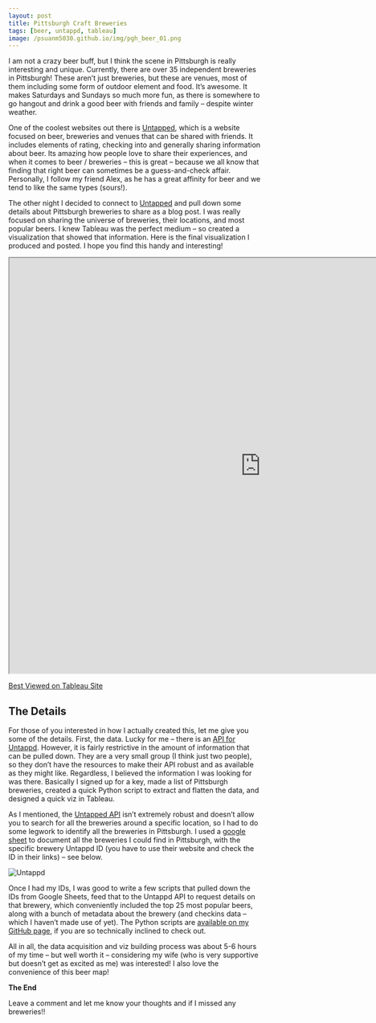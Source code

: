 ```yaml
---
layout: post
title: Pittsburgh Craft Breweries
tags: [beer, untappd, tableau]
image: /psuanm5030.github.io/img/pgh_beer_01.png
---
```


I am not a crazy beer buff, but I think the scene in Pittsburgh is really interesting and unique. Currently, there are over 35 independent breweries in Pittsburgh! These aren’t just breweries, but these are venues, most of them including some form of outdoor element and food. It’s awesome. It makes Saturdays and Sundays so much more fun, as there is somewhere to go hangout and drink a good beer with friends and family – despite winter weather.  

One of the coolest websites out there is [Untapped](https://untappd.com/), which is a website focused on beer, breweries and venues that can be shared with friends. It includes elements of rating, checking into and generally sharing information about beer. Its amazing how people love to share their experiences, and when it comes to beer / breweries – this is great – because we all know that finding that right beer can sometimes be a guess-and-check affair. Personally, I follow my friend Alex, as he has a great affinity for beer and we tend to like the same types (sours!).  

The other night I decided to connect to [Untapped](https://untappd.com/) and pull down some details about Pittsburgh breweries to share as a blog post. I was really focused on sharing the universe of breweries, their locations, and most popular beers. I knew Tableau was the perfect medium – so created a visualization that showed that information. Here is the final visualization I produced and posted. I hope you find this handy and interesting!  

<iframe src="https://public.tableau.com/profile/andy.miller#!/vizhome/PittsburghBrewingScene/PittsburghCraftBrewing" height="827" width="1000"></iframe>  

[Best Viewed on Tableau Site](https://public.tableau.com/profile/andy.miller#!/vizhome/PittsburghBrewingScene/PittsburghCraftBrewing)

## The Details

For those of you interested in how I actually created this, let me give you some of the details. First, the data. Lucky for me – there is an [API for Untappd](https://untappd.com/login?go_to=https://untappd.com/api/dashboard). However, it is fairly restrictive in the amount of information that can be pulled down. They are a very small group (I think just two people), so they don’t have the resources to make their API robust and as available as they might like. Regardless, I believed the information I was looking for was there. Basically I signed up for a key, made a list of Pittsburgh breweries, created a quick Python script to extract and flatten the data, and designed a quick viz in Tableau.  

As I mentioned, the [Untapped API](https://untappd.com/login?go_to=https://untappd.com/api/dashboard) isn’t extremely robust and doesn’t allow you to search for all the breweries around a specific location, so I had to do some legwork to identify all the breweries in Pittsburgh. I used a [google sheet](https://docs.google.com/spreadsheets/d/1On718_QZkjta81yLEUpAPRt-Mx_Y8gvko-J8egy62Xc/edit?usp=sharing) to document all the breweries I could find in Pittsburgh, with the specific brewery Untappd ID (you have to use their website and check the ID in their links) – see below.

![Untappd](/psuanm5030.github.io/img/pgh_beer_02.png)

Once I had my IDs, I was good to write a few scripts that pulled down the IDs from Google Sheets, feed that to the Untappd API to request details on that brewery, which conveniently included the top 25 most popular beers, along with a bunch of metadata about the brewery (and checkins data – which I haven’t made use of yet). The Python scripts are [available on my GitHub page](https://github.com/psuanm5030/Blog/tree/master/Beer), if you are so technically inclined to check out.  

All in all, the data acquisition and viz building process was about 5-6 hours of my time – but well worth it – considering my wife (who is very supportive but doesn’t get as excited as me) was interested! I also love the convenience of this beer map!  

**The End**

Leave a comment and let me know your thoughts and if I missed any breweries!!  